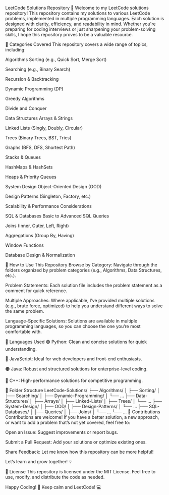 LeetCode Solutions Repository 🚀
Welcome to my LeetCode solutions repository! This repository contains my solutions to various LeetCode problems, implemented in multiple programming languages. Each solution is designed with clarity, efficiency, and readability in mind. Whether you're preparing for coding interviews or just sharpening your problem-solving skills, I hope this repository proves to be a valuable resource.

📌 Categories Covered
This repository covers a wide range of topics, including:

Algorithms
Sorting (e.g., Quick Sort, Merge Sort)

Searching (e.g., Binary Search)

Recursion & Backtracking

Dynamic Programming (DP)

Greedy Algorithms

Divide and Conquer

Data Structures
Arrays & Strings

Linked Lists (Singly, Doubly, Circular)

Trees (Binary Trees, BST, Tries)

Graphs (BFS, DFS, Shortest Path)

Stacks & Queues

HashMaps & HashSets

Heaps & Priority Queues

System Design
Object-Oriented Design (OOD)

Design Patterns (Singleton, Factory, etc.)

Scalability & Performance Considerations

SQL & Databases
Basic to Advanced SQL Queries

Joins (Inner, Outer, Left, Right)

Aggregations (Group By, Having)

Window Functions

Database Design & Normalization

📌 How to Use This Repository
Browse by Category: Navigate through the folders organized by problem categories (e.g., Algorithms, Data Structures, etc.).

Problem Statements: Each solution file includes the problem statement as a comment for quick reference.

Multiple Approaches: Where applicable, I’ve provided multiple solutions (e.g., brute force, optimized) to help you understand different ways to solve the same problem.

Language-Specific Solutions: Solutions are available in multiple programming languages, so you can choose the one you’re most comfortable with.

📌 Languages Used
🟢 Python: Clean and concise solutions for quick understanding.

🔵 JavaScript: Ideal for web developers and front-end enthusiasts.

🟠 Java: Robust and structured solutions for enterprise-level coding.

🔴 C++: High-performance solutions for competitive programming.

📌 Folder Structure
LeetCode-Solutions/
├── Algorithms/
│   ├── Sorting/
│   ├── Searching/
│   ├── Dynamic-Programming/
│   └── ...
├── Data-Structures/
│   ├── Arrays/
│   ├── Linked-Lists/
│   ├── Trees/
│   └── ...
├── System-Design/
│   ├── OOD/
│   ├── Design-Patterns/
│   └── ...
├── SQL-Databases/
│   ├── Queries/
│   ├── Joins/
│   └── ...
└── ...
📌 Contributions
Contributions are welcome! If you have a better solution, a new approach, or want to add a problem that’s not yet covered, feel free to:

Open an Issue: Suggest improvements or report bugs.

Submit a Pull Request: Add your solutions or optimize existing ones.

Share Feedback: Let me know how this repository can be more helpful!

Let’s learn and grow together! 💡

📌 License
This repository is licensed under the MIT License. Feel free to use, modify, and distribute the code as needed.

Happy Coding! 🎉
Keep calm and LeetCode! 💻
